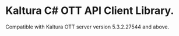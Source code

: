 # Kaltura C# OTT API Client Library.
Compatible with Kaltura OTT server version 5.3.2.27544 and above.
